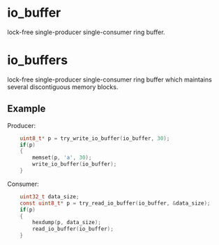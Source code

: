 # io_buffer
lock-free single-producer single-consumer ring buffer.

# io_buffers
lock-free single-producer single-consumer ring buffer which maintains several discontiguous memory blocks.

## Example

Producer:
```c
    uint8_t* p = try_write_io_buffer(io_buffer, 30);
    if(p)
    {
        memset(p, 'a', 30);
        write_io_buffer(io_buffer);
    }
```

Consumer:
```c
    uint32_t data_size;
    const uint8_t* p = try_read_io_buffer(io_buffer, &data_size);
    if(p)
    {
        hexdump(p, data_size);
        read_io_buffer(io_buffer);
    }
```
